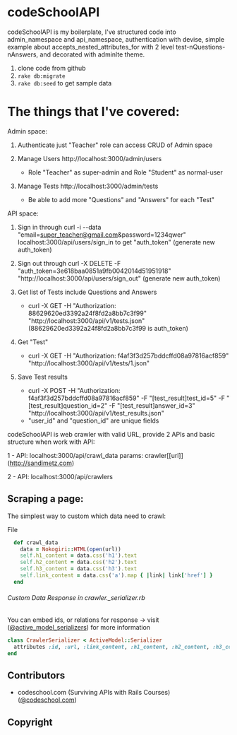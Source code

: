 # codeSchoolAPI
codeSchoolAPI is my boilerplate, I've structured code into admin_namespace and api_namespace, authentication with devise, simple example about accepts_nested_attributes_for with 2 level test-nQuestions-nAnswers, and decorated with adminlte theme.

1. clone code from github 
2. ```rake db:migrate```
3. ```rake db:seed``` to get sample data

# The things that I've covered:

Admin space:

1. Authenticate just "Teacher" role can access CRUD of Admin space

2. Manage Users http://localhost:3000/admin/users 
    - Role "Teacher" as super-admin and Role "Student" as normal-user

3. Manage Tests  http://localhost:3000/admin/tests
    - Be able to add more "Questions" and "Answers" for each "Test"

API space:

1. Sign in through curl -i --data "email=super_teacher@gmail.com&password=1234qwer" localhost:3000/api/users/sign_in to get "auth_token" (generate new auth_token)

2. Sign out through curl -X DELETE -F "auth_token=3e618baa0851a9fb0042014d51951918" "http://localhost:3000/api/users/sign_out" (generate new auth_token)

3. Get list of Tests include Questions and Answers
    - curl -X GET -H "Authorization: 88629620ed3392a24f8fd2a8bb7c3f99" "http://localhost:3000/api/v1/tests.json" (88629620ed3392a24f8fd2a8bb7c3f99 is auth_token)
    
4. Get "Test"
    - curl -X GET -H "Authorization: f4af3f3d257bddcffd08a97816acf859" "http://localhost:3000/api/v1/tests/1.json"
    
5. Save Test results
    - curl -X POST -H "Authorization: f4af3f3d257bddcffd08a97816acf859" -F "[test_result]test_id=5" -F "[test_result]question_id=2" -F "[test_result]answer_id=3" "http://localhost:3000/api/v1/test_results.json"
    - "user_id" and "question_id" are unique fields

    

codeSchoolAPI is web crawler with valid URL, provide 2 APIs and basic structure when work with API:

1 - API:    localhost:3000/api/crawl_data
    params: crawler[[url]] (http://sandimetz.com)
          
2 - API:    localhost:3000/api/crawlers
    

## Scraping a page:

The simplest way to custom which data need to crawl:

File 
```ruby
  def crawl_data
    data = Nokogiri::HTML(open(url))
    self.h1_content = data.css('h1').text
    self.h2_content = data.css('h2').text
    self.h3_content = data.css('h3').text
    self.link_content = data.css('a').map { |link| link['href'] }
  end
```

###### Custom Data Response in crawler._serializer.rb

You can embed ids, or relations for response -> visit ([@active_model_serializers](https://github.com/rails-api/active_model_serializers)) for more information

```ruby
class CrawlerSerializer < ActiveModel::Serializer
  attributes :id, :url, :link_content, :h1_content, :h2_content, :h3_content, :term
end
```

## Contributors
 * codeschool.com (Surviving APIs with Rails Courses) ([@codeschool.com](http://codeschool.com)) 

## Copyright

